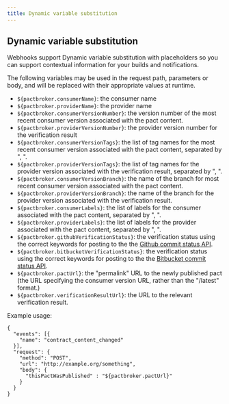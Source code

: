 ```yaml
---
title: Dynamic variable substitution
---
```


## Dynamic variable substitution

Webhooks support Dynamic variable substitution with placeholders so you can support contextual information for your builds and notifications.

The following variables may be used in the request path, parameters or body, and will be replaced with their appropriate values at runtime.

* `${pactbroker.consumerName}`: the consumer name
* `${pactbroker.providerName}`: the provider name
* `${pactbroker.consumerVersionNumber}`: the version number of the most recent consumer version associated with the pact content.
* `${pactbroker.providerVersionNumber}`: the provider version number for the verification result
* `${pactbroker.consumerVersionTags}`: the list of tag names for the most recent consumer version associated with the pact content, separated by ", ".
* `${pactbroker.providerVersionTags}`: the list of tag names for the provider version associated with the verification result, separated by ", ".
* `${pactbroker.consumerVersionBranch}`: the name of the branch for most recent consumer version associated with the pact content.
* `${pactbroker.providerVersionBranch}`: the name of the branch for the provider version associated with the verification result.
* `${pactbroker.consumerLabels}`: the list of labels for the consumer associated with the pact content, separated by ", ".
* `${pactbroker.providerLabels}`: the list of labels for the provider associated with the pact content, separated by ", ".
* `${pactbroker.githubVerificationStatus}`: the verification status using the correct keywords for posting to the the [Github commit status API](https://developer.github.com/v3/repos/statuses).
* `${pactbroker.bitbucketVerificationStatus}`: the verification status using the correct keywords for posting to the the [Bitbucket commit status API](https://developer.atlassian.com/server/bitbucket/how-tos/updating-build-status-for-commits/).
* `${pactbroker.pactUrl}`: the "permalink" URL to the newly published pact \(the URL specifying the consumer version URL, rather than the "/latest" format.\)
* `${pactbroker.verificationResultUrl}`: the URL to the relevant verification result.

Example usage:

```text
{
  "events": [{
    "name": "contract_content_changed"
  }],
  "request": {
    "method": "POST",
    "url": "http://example.org/something",
    "body": {
      "thisPactWasPublished" : "${pactbroker.pactUrl}"
    }
  }
}
```
